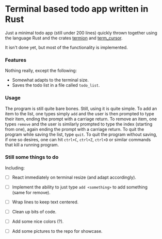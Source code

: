 # Terminal based todo app written in Rust

Just a minimal todo app (still under 200 lines) quickly thrown together using the language Rust and the crates [termion](https://github.com/redox-os/termion) and [term_cursor](https://github.com/Lisoph/term_cursor).

It isn't done yet, but most of the functionality is implemented. 

### Features

Nothing really, except the following:

+ Somewhat adapts to the terminal size.
+ Saves the todo list in a file called `todo_list`.

### Usage

The program is still quite bare bones. Still, using it is quite simple. To add an item to the list, one types simply `add` and the user is then prompted to type their item, ending the prompt with a carriage return. To remove an item, one types `remove` and the user is similarly prompted to type the index (starting from one), again ending the prompt with a carriage return. To quit the program while saving the list, type `quit`. To quit the program without saving, if one so desires, one can hit `ctrl+C`, `ctrl+Z`, `ctrl+D` or similar commands that kill a running program.

### Still some things to do

Including:

+ [ ] React immediately on terminal resize (and adapt accordingly).
+ [ ] Implement the ability to just type `add <something>` to add something (same for remove).
+ [ ] Wrap lines to keep text centered.
+ [ ] Clean up bits of code.
+ [ ] Add some nice colors (?).
+ [ ] Add some pictures to the repo for showcase.

